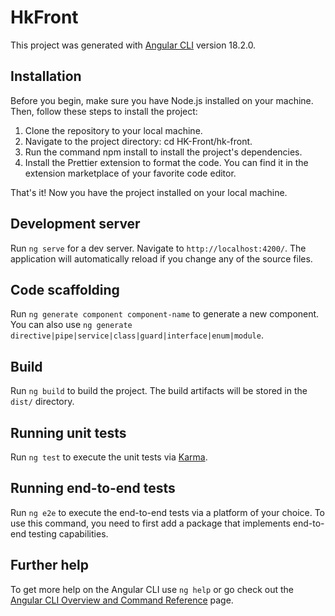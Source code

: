# HkFront

This project was generated with [Angular CLI](https://github.com/angular/angular-cli) version 18.2.0.

## Installation

Before you begin, make sure you have Node.js installed on your machine. Then, follow these steps to install the project:

1. Clone the repository to your local machine.
2. Navigate to the project directory: cd HK-Front/hk-front.
3. Run the command npm install to install the project's dependencies.
4. Install the Prettier extension to format the code. You can find it in the extension marketplace of your favorite code editor.

That's it! Now you have the project installed on your local machine.

## Development server

Run `ng serve` for a dev server. Navigate to `http://localhost:4200/`. The application will automatically reload if you change any of the source files.

## Code scaffolding

Run `ng generate component component-name` to generate a new component. You can also use `ng generate directive|pipe|service|class|guard|interface|enum|module`.

## Build

Run `ng build` to build the project. The build artifacts will be stored in the `dist/` directory.

## Running unit tests

Run `ng test` to execute the unit tests via [Karma](https://karma-runner.github.io).

## Running end-to-end tests

Run `ng e2e` to execute the end-to-end tests via a platform of your choice. To use this command, you need to first add a package that implements end-to-end testing capabilities.

## Further help

To get more help on the Angular CLI use `ng help` or go check out the [Angular CLI Overview and Command Reference](https://angular.dev/tools/cli) page.
